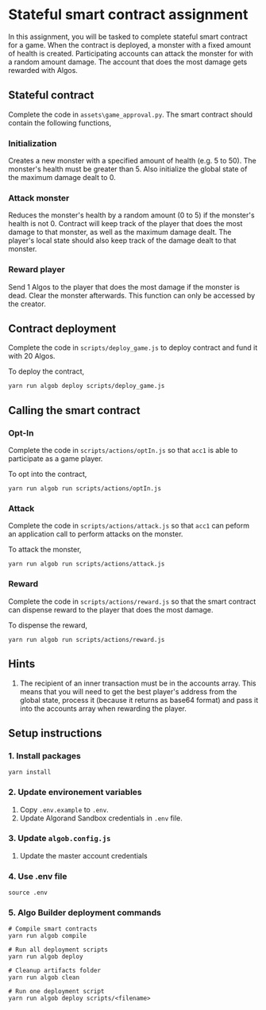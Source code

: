 # Stateful smart contract assignment
In this assignment, you will be tasked to complete stateful smart contract for a game. When the contract is deployed, a monster with a fixed amount of health is created. Participating accounts can attack the monster for with a random amount damage. The account that does the most damage gets rewarded with Algos. 

## Stateful contract
Complete the code in `assets\game_approval.py`. The smart contract should contain the following functions,

### Initialization
Creates a new monster with a specified amount of health (e.g. 5 to 50). The monster's health must be greater than 5. Also initialize the global state of the maximum damage dealt to 0.

### Attack monster
Reduces the monster's health by a random amount (0 to 5) if the monster's health is not 0. Contract will keep track of the player that does the most damage to that monster, as well as the maximum damage dealt. The player's local state should also keep track of the damage dealt to that monster.

### Reward player
Send 1 Algos to the player that does the most damage if the monster is dead. Clear the monster afterwards. This function can only be accessed by the creator.

## Contract deployment
Complete the code in `scripts/deploy_game.js` to deploy contract and fund it with 20 Algos.

To deploy the contract,
```
yarn run algob deploy scripts/deploy_game.js
```

## Calling the smart contract

### Opt-In
Complete the code in `scripts/actions/optIn.js` so that `acc1` is able to participate as a game player.

To opt into the contract,
```
yarn run algob run scripts/actions/optIn.js
```

### Attack
Complete the code in `scripts/actions/attack.js` so that `acc1` can peform an application call to perform attacks on the monster.

To attack the monster,
```
yarn run algob run scripts/actions/attack.js
```

### Reward
Complete the code in `scripts/actions/reward.js` so that the smart contract can dispense reward to the player that does the most damage.

To dispense the reward,
```
yarn run algob run scripts/actions/reward.js
```

## Hints
1. The recipient of an inner transaction must be in the accounts array. This means that you will need to get the best player's address from the global state, process it (because it returns as base64 format) and pass it into the accounts array when rewarding the player.

## Setup instructions

### 1. Install packages
```
yarn install
```

### 2. Update environement variables
1. Copy `.env.example` to `.env`.
2. Update Algorand Sandbox credentials in `.env` file.

### 3. Update `algob.config.js`
1. Update the master account credentials

### 4. Use .env file
```
source .env
```

### 5. Algo Builder deployment commands
```
# Compile smart contracts
yarn run algob compile

# Run all deployment scripts
yarn run algob deploy

# Cleanup artifacts folder
yarn run algob clean

# Run one deployment script
yarn run algob deploy scripts/<filename>
```
